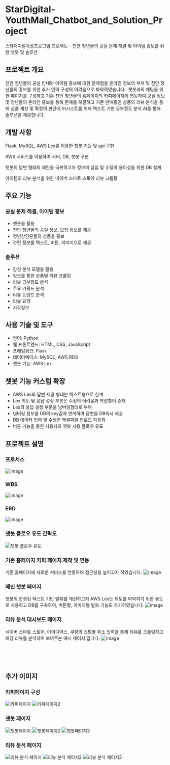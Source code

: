 # StarDigital-YouthMall_Chatbot_and_Solution_Project
스타디지털육성프로그램 프로젝트 - 천안 청년몰의 공실 문제 해결 및 아이템 홍보를 위한 챗봇 및 솔루션

## 프로젝트 개요

천안 청년몰의 공실 안내와 아이템 홍보에 대한 문제점을 온라인 정보의 부재 및 천안 청년몰의 홍보를 위한 추가 인력 구성의 어려움으로 파악하였습니다. 
챗봇과의 채팅을 위한 페이지를 구성하고 기존 천안 청년몰의 홈페이지의 카피페이지에 연동하여 공실 정보 및 청년몰의 온라인 홍보를 통해 문제를 해결하고 기존 판매중인 상품의 리뷰 분석을 통해 상품 개선 및 확장의 판단에 어시스트를 위해 텍스트 기반 긍부정도 분석 AI를 통해 솔루션을 제공합니다.

## 개발 사항
Flask, MySQL, AWS Lex를 이용한 챗봇 기능 및 api 구현

AWS 서비스를 이용하여 서버, DB, 챗봇 구현

챗봇의 답변 형태의 제한을 극복하고자 정보의 삽입 및 수정의 용이성을 위한 DB 설계

아이템의 리뷰 분석을 위한 네이버 스마트 스토어 리뷰 크롤링

## 주요 기능

### 공실 문제 해결, 아이템 홍보
- 챗봇을 활용
- 천안 청년몰의 공실 정보, 모집 정보를 제공
- 청년상인분들의 상품을 홍보
- 관련 정보를 텍스트, 버튼, 이미지으로 제공 


### 솔루션
- 감성 분석 모델을 활용
- 링크를 통한 상품별 리뷰 크롤링
- 리뷰 긍부정도 분석
- 주요 키워드 분석
- 리뷰 트렌드 분석
- 리뷰 요약
- 시각정보

## 사용 기술 및 도구

- 언어: Python
- 웹 프론트엔드: HTML, CSS, JavaScript
- 프레임워크: Flask
- 데이터베이스: MySQL, AWS RDS
- 챗봇 기능: AWS Lex

## 챗봇 기능 커스텀 확장
- AWS Lex의 답변 제공 형태는 텍스트형으로 한계
- Lex 의도 및 응답 설정 부분은 수정의 어려움과 복잡함이 존재
- Lex의 응답 설정 부분을 넘버링형태로 부여
- 넘버링 정보를 DB의 key값과 연계하여 답변을 DB에서 제공
- DB 데이터 입력 및 수정은 엑셀파일 업로드 자동화 
- 버튼 기능을 통한 사용자의 챗봇 사용 플로우 유도


## 프로젝트 설명

### 프로세스
![image](https://github.com/Kimdeokryun/StarDigital-YouthMall_Chatbot_and_Solution_Project/assets/96904134/99b63d0b-d539-46b5-8e74-d1e4be765600)

### WBS
![image](https://github.com/Kimdeokryun/StarDigital-YouthMall_Chatbot_and_Solution_Project/assets/96904134/e75ca6d1-e944-4c94-a7ec-8b1de09def9b)

### ERD
![image](https://github.com/Kimdeokryun/StarDigital-YouthMall_Chatbot_and_Solution_Project/assets/96904134/592a1787-ce0d-41f7-ac03-e640a886b7ed)

### 챗봇 플로우 유도 간략도

![챗봇 플로우 유도](https://github.com/Kimdeokryun/StarDigital-YouthMall_Chatbot_and_Solution_Project/assets/96904134/7a9e40b2-d588-4763-ae92-a572dd2e2d93)

### 기존 홈페이지 카피 페이지 제작 및 연동
기존 홈페이지에 새로운 서비스를 연동하여 접근성을 높이고자 하였습니다.
![image](https://github.com/Kimdeokryun/StarDigital-YouthMall_Chatbot_and_Solution_Project/assets/96904134/4d215ac0-4fd5-49ac-bc37-8e84c1ca5cf1)

### 메인 챗봇 페이지
챗봇의 한정된 텍스트 기반 발화를 개선하고자 AWS Lex는 의도를 파악하기 위한 용도로 사용하고 DB를 구축하여, 버튼형, 이미지형 발화 기능도 추가하였습니다.
![image](https://github.com/Kimdeokryun/StarDigital-YouthMall_Chatbot_and_Solution_Project/assets/96904134/a59ffbb0-3b8f-4b4f-873c-3fe52809d27d)


### 리뷰 분석 대시보드 페이지
네이버 스마트 스토어, 아이디어스, 쿠팡의 쇼핑몰 주소 입력을 통해 리뷰를 크롤링하고 해당 리뷰를 분석하여 보여주는 예시 페이지 입니다.
![image](https://github.com/Kimdeokryun/StarDigital-YouthMall_Chatbot_and_Solution_Project/assets/96904134/623d246d-6819-4399-b20a-134e04affde6)



<br>
<br>
<br>

## 추가 이미지

### 카피페이지 구성
![카피페이지](https://github.com/Kimdeokryun/StarDigital-YouthMall_Chatbot_and_Solution_Project/assets/96904134/f20494cc-10f0-46ba-8543-a3949f4fe6a6)
![카피페이지2](https://github.com/Kimdeokryun/StarDigital-YouthMall_Chatbot_and_Solution_Project/assets/96904134/992a2569-6032-4429-906c-b9e42357a48f)


### 챗봇 페이지
![챗봇페이지](https://github.com/Kimdeokryun/StarDigital-YouthMall_Chatbot_and_Solution_Project/assets/96904134/83495bc3-6535-434a-92f0-b7dd56ce1052)
![챗봇페이지2](https://github.com/Kimdeokryun/StarDigital-YouthMall_Chatbot_and_Solution_Project/assets/96904134/84e4da8e-306c-4533-8561-13790d132a51)
![챗봇페이지3](https://github.com/Kimdeokryun/StarDigital-YouthMall_Chatbot_and_Solution_Project/assets/96904134/b8717355-8aaa-4832-a39f-3c95b6faff27)


### 리뷰 분석 페이지
![리뷰 분석 페이지](https://github.com/Kimdeokryun/StarDigital-YouthMall_Chatbot_and_Solution_Project/assets/96904134/979a884b-71a1-4a34-b0e1-778f1a342bc9)
![리뷰 분석 페이지2](https://github.com/Kimdeokryun/StarDigital-YouthMall_Chatbot_and_Solution_Project/assets/96904134/25b024e3-7e13-477f-a5c7-f67ff6bbf42c)
![리뷰 분석 페이지3](https://github.com/Kimdeokryun/StarDigital-YouthMall_Chatbot_and_Solution_Project/assets/96904134/f3278fbf-dd20-4646-827a-48734a819eca)
